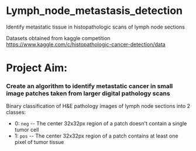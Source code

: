 # Lymph_node_metastasis_detection
Identify metastatic tissue in histopathologic scans of lymph node sections

Datasets obtained from kaggle competition https://www.kaggle.com/c/histopathologic-cancer-detection/data

# Project Aim:
### Create an algorithm to identify metastatic cancer in small image patches taken from larger digital pathology scans
Binary classification of H&E pathology images of lymph node sections into 2 classes:
  * 0: `neg` -- The center 32x32px region of a patch doesn't contain a single tumor cell
  * 1: `pos` -- The center 32x32px region of a patch contains at least one pixel of tumor tissue

